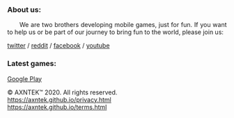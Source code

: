 ### About us:
<p style="text-indent: 2em;" align="justify">
We are two brothers developing mobile games, just for fun. If you want to help us or be part of our journey to bring fun to the world, please join us:<br>
</p>

<a href="https://twitter.com/axntek">twitter</a> / <a href="https://www.reddit.com/user/axntek">reddit</a> / <a href="https://www.facebook.com/axntek">facebook</a> / <a href="https://www.youtube.com/channel/UCpmkiQa9aqI3L5Tz81P3Baw/videos">youtube</a>

### Latest games:
<a href="https://play.google.com/store/apps/dev?id=8560896980200974117&hl=en">Google Play</a>

© AXNTEK™ 2020. All rights reserved.<br>
https://axntek.github.io/privacy.html <br>
https://axntek.github.io/terms.html
